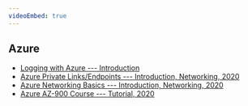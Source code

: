 ```yaml
---
videoEmbed: true
---
```


## Azure

- [Logging with Azure --- Introduction](https://www.youtube.com/watch?v=zzRPC8uApM4)
- [Azure Private Links/Endpoints --- Introduction, Networking, 2020](https://www.youtube.com/watch?v=vVDql7IKneg)
- [Azure Networking Basics --- Introduction, Networking, 2020](https://www.youtube.com/watch?v=5NMcM4zJPM4)
- [Azure AZ-900 Course --- Tutorial, 2020](https://www.youtube.com/watch?v=NPEsD6n9A_I)

